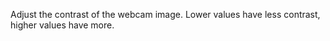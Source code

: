 Adjust the contrast of the webcam image.  Lower values have less contrast, higher values have more.
